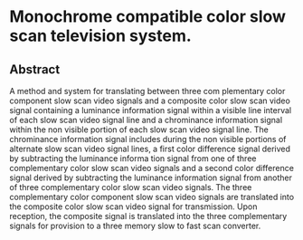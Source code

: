 # Monochrome compatible color slow scan television system.

## Abstract
A method and system for translating between three com plementary color component slow scan video signals and a composite color slow scan video signal containing a luminance information signal within a visible line interval of each slow scan video signal line and a chrominance information signal within the non visible portion of each slow scan video signal line. The chrominance information signal includes during the non visible portions of alternate slow scan video signal lines, a first color difference signal derived by subtracting the luminance informa tion signal from one of three complementary color slow scan video signals and a second color difference signal derived by subtracting the luminance information signal from another of three complementary color slow scan video signals. The three complementary color component slow scan video signals are translated into the composite color slow scan video signal for transmission. Upon reception, the composite signal is translated into the three complementary signals for provision to a three memory slow to fast scan converter.